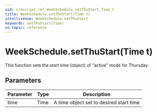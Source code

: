 ```yaml
---
uid: crmscript_ref_WeekSchedule_setThuStart_Time_t
title: WeekSchedule.setThuStart(Time t)
intellisense: WeekSchedule.setThuStart
keywords: setThuStart(Time)
so.topic: reference
---
```


# WeekSchedule.setThuStart(Time t)

This function sets the start time (object) of "active" mode for Thursday.

## Parameters

| Parameter | Type | Description |
|---|---|---|
| time | Time | A time object set to desired start time |
